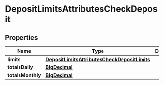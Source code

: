 # DepositLimitsAttributesCheckDeposit

## Properties
Name | Type | Description | Notes
------------ | ------------- | ------------- | -------------
**limits** | [**DepositLimitsAttributesCheckDepositLimits**](DepositLimitsAttributesCheckDepositLimits.md) |  | 
**totalsDaily** | [**BigDecimal**](BigDecimal.md) |  | 
**totalsMonthly** | [**BigDecimal**](BigDecimal.md) |  | 
